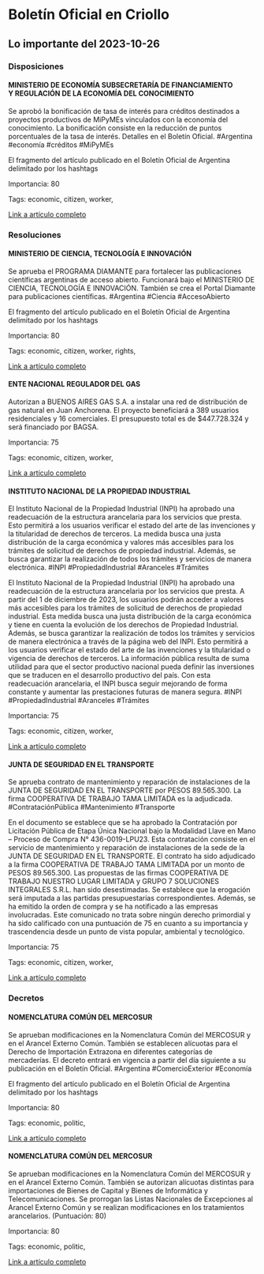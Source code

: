 # Boletín  Oficial en Criollo

## Lo importante del 2023-10-26


### Disposiciones

#### MINISTERIO DE ECONOMÍA SUBSECRETARÍA DE FINANCIAMIENTO Y REGULACIÓN DE LA ECONOMÍA DEL CONOCIMIENTO

Se aprobó la bonificación de tasa de interés para créditos destinados a proyectos productivos de MiPyMEs vinculados con la economía del conocimiento. La bonificación consiste en la reducción de puntos porcentuales de la tasa de interés. Detalles en el Boletín Oficial. #Argentina #economía #créditos #MiPyMEs

El fragmento del artículo publicado en el Boletín Oficial de Argentina delimitado por los hashtags

Importancia: 80

Tags: economic, citizen, worker, 

[Link a artículo completo](https://www.boletinoficial.gob.ar/detalleAviso/primera/297093/20231026)

### Resoluciones

#### MINISTERIO DE CIENCIA, TECNOLOGÍA E INNOVACIÓN

Se aprueba el PROGRAMA DIAMANTE para fortalecer las publicaciones científicas argentinas de acceso abierto. Funcionará bajo el MINISTERIO DE CIENCIA, TECNOLOGÍA E INNOVACIÓN. También se crea el Portal Diamante para publicaciones científicas. #Argentina #Ciencia #AccesoAbierto

El fragmento del artículo publicado en el Boletín Oficial de Argentina delimitado por los hashtags

Importancia: 80

Tags: economic, citizen, worker, rights, 

[Link a artículo completo](https://www.boletinoficial.gob.ar/detalleAviso/primera/297059/20231026?anexos=1)

#### ENTE NACIONAL REGULADOR DEL GAS

Autorizan a BUENOS AIRES GAS S.A. a instalar una red de distribución de gas natural en Juan Anchorena. El proyecto beneficiará a 389 usuarios residenciales y 16 comerciales. El presupuesto total es de $447.728.324 y será financiado por BAGSA.

Importancia: 75

Tags: economic, citizen, worker, 

[Link a artículo completo](https://www.boletinoficial.gob.ar/detalleAviso/primera/297053/20231026)

#### INSTITUTO NACIONAL DE LA PROPIEDAD INDUSTRIAL

El Instituto Nacional de la Propiedad Industrial (INPI) ha aprobado una readecuación de la estructura arancelaria para los servicios que presta. Esto permitirá a los usuarios verificar el estado del arte de las invenciones y la titularidad de derechos de terceros. La medida busca una justa distribución de la carga económica y valores más accesibles para los trámites de solicitud de derechos de propiedad industrial. Además, se busca garantizar la realización de todos los trámites y servicios de manera electrónica. #INPI #PropiedadIndustrial #Aranceles #Trámites

El Instituto Nacional de la Propiedad Industrial (INPI) ha aprobado una readecuación de la estructura arancelaria por los servicios que presta. A partir del 1 de diciembre de 2023, los usuarios podrán acceder a valores más accesibles para los trámites de solicitud de derechos de propiedad industrial. Esta medida busca una justa distribución de la carga económica y tiene en cuenta la evolución de los derechos de Propiedad Industrial. Además, se busca garantizar la realización de todos los trámites y servicios de manera electrónica a través de la página web del INPI. Esto permitirá a los usuarios verificar el estado del arte de las invenciones y la titularidad o vigencia de derechos de terceros. La información pública resulta de suma utilidad para que el sector productivo nacional pueda definir las inversiones que se traducen en el desarrollo productivo del país. Con esta readecuación arancelaria, el INPI busca seguir mejorando de forma constante y aumentar las prestaciones futuras de manera segura. #INPI #PropiedadIndustrial #Aranceles #Trámites

Importancia: 75

Tags: economic, citizen, worker, 

[Link a artículo completo](https://www.boletinoficial.gob.ar/detalleAviso/primera/297054/20231026?anexos=1)

#### JUNTA DE SEGURIDAD EN EL TRANSPORTE

Se aprueba contrato de mantenimiento y reparación de instalaciones de la JUNTA DE SEGURIDAD EN EL TRANSPORTE por PESOS 89.565.300. La firma COOPERATIVA DE TRABAJO TAMA LIMITADA es la adjudicada. #ContrataciónPública #Mantenimiento #Transporte

En el documento se establece que se ha aprobado la Contratación por Licitación Pública de Etapa Única Nacional bajo la Modalidad Llave en Mano – Proceso de Compra N° 436-0019-LPU23. Esta contratación consiste en el servicio de mantenimiento y reparación de instalaciones de la sede de la JUNTA DE SEGURIDAD EN EL TRANSPORTE. El contrato ha sido adjudicado a la firma COOPERATIVA DE TRABAJO TAMA LIMITADA por un monto de PESOS 89.565.300. Las propuestas de las firmas COOPERATIVA DE TRABAJO NUESTRO LUGAR LIMITADA y GRUPO 7 SOLUCIONES INTEGRALES S.R.L. han sido desestimadas. Se establece que la erogación será imputada a las partidas presupuestarias correspondientes. Además, se ha emitido la orden de compra y se ha notificado a las empresas involucradas. Este comunicado no trata sobre ningún derecho primordial y ha sido calificado con una puntuación de 75 en cuanto a su importancia y trascendencia desde un punto de vista popular, ambiental y tecnológico.

Importancia: 75

Tags: economic, citizen, worker, 

[Link a artículo completo](https://www.boletinoficial.gob.ar/detalleAviso/primera/297057/20231026)

### Decretos

#### NOMENCLATURA COMÚN DEL MERCOSUR

Se aprueban modificaciones en la Nomenclatura Común del MERCOSUR y en el Arancel Externo Común. También se establecen alícuotas para el Derecho de Importación Extrazona en diferentes categorías de mercaderías. El decreto entrará en vigencia a partir del día siguiente a su publicación en el Boletín Oficial. #Argentina #ComercioExterior #Economía

El fragmento del artículo publicado en el Boletín Oficial de Argentina delimitado por los hashtags

Importancia: 80

Tags: economic, politic, 

[Link a artículo completo](https://www.boletinoficial.gob.ar/detalleAviso/primera/297038/20231026?anexos=1)

#### NOMENCLATURA COMÚN DEL MERCOSUR

Se aprueban modificaciones en la Nomenclatura Común del MERCOSUR y en el Arancel Externo Común. También se autorizan alícuotas distintas para importaciones de Bienes de Capital y Bienes de Informática y Telecomunicaciones. Se prorrogan las Listas Nacionales de Excepciones al Arancel Externo Común y se realizan modificaciones en los tratamientos arancelarios. (Puntuación: 80)

Importancia: 80

Tags: economic, politic, 

[Link a artículo completo](https://www.boletinoficial.gob.ar/detalleAviso/primera/297038/20231026)
